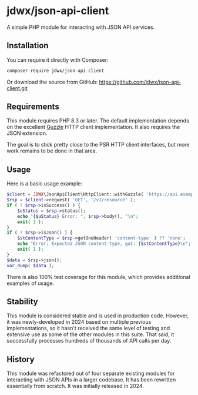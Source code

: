 # jdwx/json-api-client

A simple PHP module for interacting with JSON API services.

## Installation

You can require it directly with Composer:

```bash
composer require jdwx/json-api-client
```

Or download the source from GitHub: https://github.com/jdwx/json-api-client.git

## Requirements

This module requires PHP 8.3 or later.  The default implementation
depends on the excellent [Guzzle](https://docs.guzzlephp.org/en/stable/)
HTTP client implementation. It also requires the JSON extension.

The goal is to stick pretty close to the PSR HTTP client interfaces, but
more work remains to be done in that area.

## Usage

Here is a basic usage example:

```php
$client = JDWX\JsonApiClient\HttpClient::withGuzzle( 'https://api.example.com' );
$rsp = $client->request( 'GET', '/v1/resource' );
if ( ! $rsp->isSuccess() ) {
    $uStatus = $rsp->status();
    echo "{$uStatus} Error: ", $rsp->body(), "\n";
    exit( 1 );
}
if ( ! $rsp->isJson() ) {
    $stContentType = $rsp->getOneHeader( 'content-type' ) ?? 'none';
    echo "Error: Expected JSON content-type, got: {$stContentType}\n";
    exit( 1 );
}
$data = $rsp->json();
var_dump( $data );
```

There is also 100% test coverage for this module, which provides additional 
examples of usage.

## Stability

This module is considered stable and is used in production code. However, it was
newly-developed in 2024 based on multiple previous implementations, so it hasn't
received the same level of testing and extensive use as some of the other modules 
in this suite.  That said, it successfully processes hundreds of thousands of API
calls per day.

## History

This module was refactored out of four separate existing modules for 
interacting with JSON APIs in a larger codebase.  It has been rewritten
essentially from scratch.  It was initially released in 2024.
